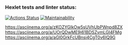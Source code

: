 ### Hexlet tests and linter status:
[![Actions Status](https://github.com/KostyaGro/frontend-project-44/workflows/hexlet-check/badge.svg)](https://github.com/KostyaGro/frontend-project-44/actions)
[![Maintainability](https://api.codeclimate.com/v1/badges/53a325a423f4dbec2f63/maintainability)](https://codeclimate.com/github/KostyaGro/frontend-project-44/maintainability)

https://asciinema.org/a/zKOZYGlkOw5sUVhUbPWnpd8ZX
https://asciinema.org/a/UOrQDwME9j61BDSZvmLGI4FMg
https://asciinema.org/a/aGl0GrkFcUBnsi4CgT0v6IQ9G